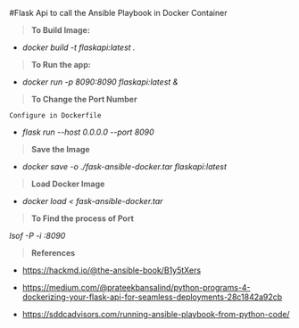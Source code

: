 #Flask Api to call the Ansible Playbook in Docker Container

>**To Build Image:**

- _docker build -t flaskapi:latest ._

>**To Run the app:**

- _docker run -p 8090:8090 flaskapi:latest &_ 

>**To Change the Port Number**

`Configure in Dockerfile`

- _flask run --host 0.0.0.0 --port 8090_

>**Save the Image**

- _docker save -o ./fask-ansible-docker.tar flaskapi:latest_

>**Load Docker Image** 

- _docker load < fask-ansible-docker.tar_

>**To Find the process of Port**

_lsof -P -i :8090_

>**References**

- https://hackmd.io/@the-ansible-book/B1y5tXers

- https://medium.com/@prateekbansalind/python-programs-4-dockerizing-your-flask-api-for-seamless-deployments-28c1842a92cb

- https://sddcadvisors.com/running-ansible-playbook-from-python-code/

